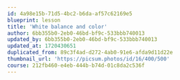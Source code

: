 ```yaml
---
id: 4a98e15b-71d5-4bc2-b6da-af57c62169e5
blueprint: lesson
title: 'White balance and color'
author: 6bb355b0-2eb0-46bd-bf9c-533bbb740013
updated_by: 6bb355b0-2eb0-46bd-bf9c-533bbb740013
updated_at: 1720430651
duplicated_from: 89c3f4ad-d272-4ab0-91e6-afda9d11d22e
thumbnail_url: 'https://picsum.photos/id/16/400/500'
course: 212fb460-e4eb-444b-b74d-01c8da2c536f
---
```

